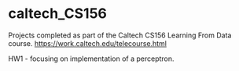# caltech_CS156
Projects completed as part of the Caltech CS156 Learning From Data course.
https://work.caltech.edu/telecourse.html

HW1 - focusing on implementation of a perceptron.
